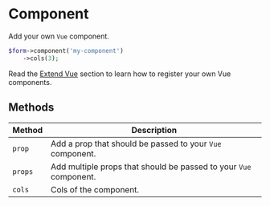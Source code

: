 # Component

Add your own `Vue` component.

```php
$form->component('my-component')
    ->cols(3);
```

Read the [Extend Vue](/guide/basics/vue.html#bootstrap-vue) section to learn how to register your own Vue components.

## Methods

| Method  | Description                                                       |
| ------- | ----------------------------------------------------------------- |
| `prop`  | Add a prop that should be passed to your `Vue` component.         |
| `props` | Add multiple props that should be passed to your `Vue` component. |
| `cols`  | Cols of the component.                                            |
